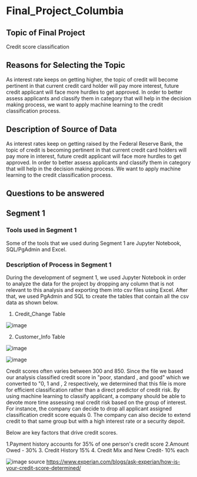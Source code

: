 # Final_Project_Columbia

## Topic of Final Project
 Credit score classification
 
## Reasons for Selecting the Topic
As interest rate keeps on getting higher, the topic of credit will become pertinent in that current credit card holder will pay more interest, future credit applicant will face more hurdles to get approved. In order to better assess applicants and classify them in category that will help in the decision making process, we want to apply machine learning to the credit classification process. 

## Description of Source of Data
As interest rates keep on getting raised by the Federal Reserve Bank, the topic of credit is becoming pertinent in that current credit card holders will pay more in interest, future credit applicant will face more hurdles to get approved. In order to better assess applicants and classify them in category that will help in the decision making process. We want to apply machine learning to the credit classification process. 
## Questions to be answered 

## Segment 1 
### Tools used in Segment 1
Some of the tools that we used during Segment 1 are Jupyter Notebook, SQL/PgAdmin and Excel.

### Description of Process in Segment 1
During the development of segment 1, we used Jupyter Notebook in order to analyze the data for the project by dropping any column that is not relevant to this analysis and exporting them into csv files using Excel. After that, we used PgAdmin and SQL to create the tables that contain all the csv data as shown below.

1. Credit_Change Table

![image](https://user-images.githubusercontent.com/115424156/225173106-ca0f1fee-e1a1-4068-bac9-cf7d093b3b10.png)

2. Customer_Info Table

![image](https://user-images.githubusercontent.com/115424156/225173206-6e1f4709-4b9b-4eeb-8384-11cd63c98d67.png)

![image](https://user-images.githubusercontent.com/115424156/225173160-f748c5b7-c145-4b4d-9240-0b42d107ff8d.png)



Credit scores often varies between 300 and 850. Since the file we based our analysis classified credit score in "poor, standard , and good" which we converted to "0, 1 and , 2 respectively, we determined that this file is more for efficient classification rather than a direct predictor of credit risk.  By using machine learning to classify applicant, a company should be able to devote more time assessing real credit risk based on the group of interest. For instance, the company can decide to drop all applicant assigned classification credit score equals 0. The company can also decide to extend credit to that same group but with a high interest rate or a security depoit. 

Below are key factors that drive credit scores.

1.Payment history accounts for 35% of one person's credit score
2.Amount Owed - 30%
3. Credit History 15%
4. Credit Mix and New Credit- 10% each

![image](https://user-images.githubusercontent.com/115424156/225776798-a7e0ddb0-6826-44e8-b436-aaf8324f80b2.png)
source https://www.experian.com/blogs/ask-experian/how-is-your-credit-score-determined/






